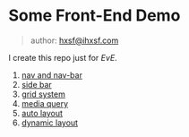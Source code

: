 # Some Front-End Demo

> author: hxsf@ihxsf.com

I create this repo just for *EvE*.

1. [nav and nav-bar](./01-navbar/)
2. [side bar](./02-goto_top/)
3. [grid system](./03-grid_system/)
4. [media query](./04-media_query/)
5. [auto layout](./05-auto_layout/)
6. [dynamic layout](./06-dynamic_layout/)
